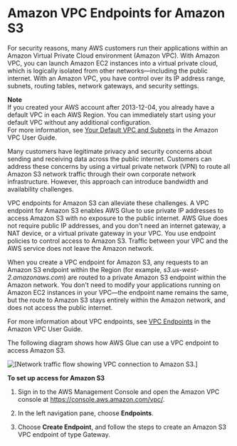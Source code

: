 # Amazon VPC Endpoints for Amazon S3<a name="vpc-endpoints-s3"></a>

For security reasons, many AWS customers run their applications within an Amazon Virtual Private Cloud environment \(Amazon VPC\)\. With Amazon VPC, you can launch Amazon EC2 instances into a virtual private cloud, which is logically isolated from other networks—including the public internet\. With an Amazon VPC, you have control over its IP address range, subnets, routing tables, network gateways, and security settings\.

**Note**  
If you created your AWS account after 2013\-12\-04, you already have a default VPC in each AWS Region\. You can immediately start using your default VPC without any additional configuration\.  
For more information, see [Your Default VPC and Subnets](https://docs.aws.amazon.com/vpc/latest/userguide/default-vpc.html) in the Amazon VPC User Guide\.

Many customers have legitimate privacy and security concerns about sending and receiving data across the public internet\. Customers can address these concerns by using a virtual private network \(VPN\) to route all Amazon S3 network traffic through their own corporate network infrastructure\. However, this approach can introduce bandwidth and availability challenges\.

VPC endpoints for Amazon S3 can alleviate these challenges\. A VPC endpoint for Amazon S3 enables AWS Glue to use private IP addresses to access Amazon S3 with no exposure to the public internet\. AWS Glue does not require public IP addresses, and you don't need an internet gateway, a NAT device, or a virtual private gateway in your VPC\. You use endpoint policies to control access to Amazon S3\. Traffic between your VPC and the AWS service does not leave the Amazon network\.

When you create a VPC endpoint for Amazon S3, any requests to an Amazon S3 endpoint within the Region \(for example, *s3\.us\-west\-2\.amazonaws\.com*\) are routed to a private Amazon S3 endpoint within the Amazon network\. You don't need to modify your applications running on Amazon EC2 instances in your VPC—the endpoint name remains the same, but the route to Amazon S3 stays entirely within the Amazon network, and does not access the public internet\.

For more information about VPC endpoints, see [VPC Endpoints](https://docs.aws.amazon.com/vpc/latest/userguide/vpc-endpoints.html) in the Amazon VPC User Guide\.

The following diagram shows how AWS Glue can use a VPC endpoint to access Amazon S3\.

![\[Network traffic flow showing VPC connection to Amazon S3.\]](http://docs.aws.amazon.com/glue/latest/dg/images/PopulateCatalog-vpc-endpoint.png)

**To set up access for Amazon S3**

1. Sign in to the AWS Management Console and open the Amazon VPC console at [https://console\.aws\.amazon\.com/vpc/](https://console.aws.amazon.com/vpc/)\.

1. In the left navigation pane, choose **Endpoints**\.

1. Choose **Create Endpoint**, and follow the steps to create an Amazon S3 VPC endpoint of type Gateway\. 